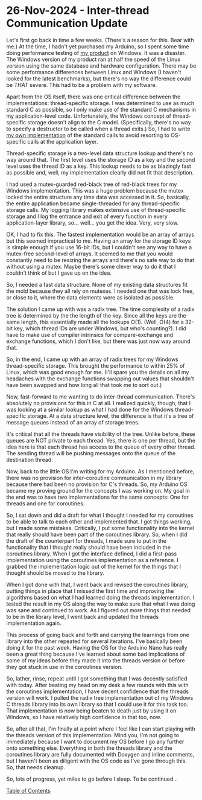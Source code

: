 # 26-Nov-2024 - Inter-thread Communication Update

Let's first go back in time a few weeks.  (There's a reason for this.  Bear with me.)  At the time, I hadn't yet purchased my Arduino, so I spent some time doing performance testing of [my product](https://skymond.io) on Windows.  It was a disaster.  The Windows version of my product ran at half the speed of the Linux version using the same database and hardware configuration.  There may be some performance differences between Linux and Windows (I haven't looked for the latest benchmarks), but there's no way the difference could be *THAT* severe.  This had to be a problem with my software.

Apart from the OS itself, there was one critical difference between the implementations:  thread-specific storage.  I was determined to use as much standard C as possible, so I only make use of the standard C mechanisms in my application-level code.  Unfortunately, the Windows concept of thread-specific storage doesn't align to the C model.  (Specifically, there's no way to specify a destructor to be called when a thread exits.)  So, I had to write [my own implementation](https://github.com/james-card/cthreads) of the standard calls to avoid resorting to OS-specific calls at the application layer.

Thread-specific storage is a two-level data structure lookup and there's no way around that.  The first level uses the storage ID as a key and the second level uses the thread ID as a key.  This lookup needs to be as blazingly fast as possible and, well, my implementation clearly did not fit that description.

I had used a mutex-guarded red-black tree of red-black trees for my Windows implementation.  This was a huge problem because the mutex locked the entire structure any time data was accessed in it.  So, basically, the entire application became single-threaded for any thread-specific storage calls.  My logging library makes extensive use of thread-specific storage and I log the entrance and exit of every function in every application-layer library, so... well... you get the idea.  Very, very slow.

OK, I had to fix this.  The fastest implementation would be an array of arrays but this seemed impractical to me.  Having an array for the storage ID keys is simple enough if you use 16-bit IDs, but I couldn't see any way to have a mutex-free second-level of arrays.  It seemed to me that you would constantly need to be resizing the arrays and there's no safe way to do that without using a mutex.  Maybe there's some clever way to do it that I couldn't think of but I gave up on the idea.

So, I needed a fast data structure.  None of my existing data structures fit the mold because they all rely on mutexes.  I needed one that was lock free, or close to it, where the data elements were as isolated as possible.

The solution I came up with was a radix tree.  The time complexity of a radix tree is determined by the the length of the key.  Since all the keys are the same length, this essentially made all the lookups O(1).  (Well, O(4) for a 32-bit key, which thread IDs are under Windows, but who's counting?).  I did have to make use of compiler intrinsics for compare-exchange and exchange functions, which I don't like, but there was just now way around that.

So, in the end, I came up with an array of radix trees for my Windows thread-specific storage.  This brought the performance to within 25% of Linux, which was good enough for me.  (I'll spare you the details on all my headaches with the exchange functions swapping out values that shouldn't have been swapped and how long all that took me to sort out.)

Now, fast-forward to me wanting to do inter-thread communication.  There's absolutely no provisions for this in C at all.  I realized quickly, though, that I was looking at a similar lookup as what I had done for the Windows thread-specific storage.  At a data structure level, the difference is that it's a tree of message queues instead of an array of storage trees.

It's critical that all the threads have visibility of the tree.  Unlike before, these queues are NOT private to each thread.  Yes, there is one per thread, but the idea here is that each thread has access to the queue of every other thread.  The sending thread will be pushing messages onto the queue of the destination thread.

Now, back to the little OS I'm writing for my Arduino.  As I mentioned before, there was no provision for inter-coroutine communication in my library because there had been no provision for C's threads.  So, my Arduino OS became my proving ground for the concepts I was working on.  My goal in the end was to have two implementations for the same concepts:  One for threads and one for coroutines.

So, I sat down and did a draft for what I thought I needed for my coroutines to be able to talk to each other and implemented that.  I got things working, but I made some mistakes.  Critically, I put some functionality into the kernel that really should have been part of the coroutines library.  So, when I did the draft of the counterpart for threads, I made sure to put in the functionality that I thought really should have been included in the coroutines library.  When I got the interface defined, I did a first-pass implementation using the coroutines implementation as a reference.  I grabbed the implementation logic out of the kernel for the things that I thought should be moved to the library.

When I got done with that, I went back and revised the coroutines library, putting things in place that I missed the first time and improving the algorithms based on what I had learned doing the threads implementation.  I tested the result in my OS along the way to make sure that what I was doing was sane and continued to work.  As I figured out more things that needed to be in the library level, I went back and updated the threads implementation again.

This process of going back and forth and carrying the learnings from one library into the other repeated for several iterations.  I've basically been doing it for the past week.  Having the OS for the Arduino Nano has really been a great thing because I've learned about some bad implications of some of my ideas before they made it into the threads version or before they got stuck in use in the coroutines version.

So, lather, rinse, repeat until I got something that I was decently satisfied with today.  After beating my head on my desk a few rounds with this with the coroutines implementation, I have decent confidence that the threads version will work.  I pulled the radix tree implementation out of my Windows C threads library into its own library so that I could use it for this task too.  That implementation is now being beaten to death just by using it on Windows, so I have relatively high confidence in that too, now.

So, after all that, I'm finally at a point where I feel like I can start playing with the threads version of this implementation.  Mind you, I'm not going to immediately because I want to document my OS before I go any further onto something else.  Everything in both the threads library and the coroutines library are fully documented with Doxygen and inline comments, but I haven't been as diligent with the OS code as I've gone through this.  So, that needs cleanup.

So, lots of progress, yet miles to go before I sleep.  To be continued...

[Table of Contents](.)
